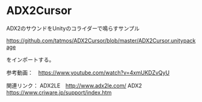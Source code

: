 # ADX2Cursor
ADX2のサウンドをUnityのコライダーで鳴らすサンプル

https://github.com/tatmos/ADX2Cursor/blob/master/ADX2Cursor.unitypackage

をインポートする。

参考動画：　https://www.youtube.com/watch?v=4xmUKDZvQyU

関連リンク：
ADX2LE　http://www.adx2le.com/
ADX2　https://www.criware.jp/support/index.htm
